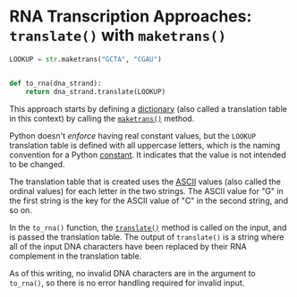 # RNA Transcription Approaches: `translate()` with `maketrans()`

```python
LOOKUP = str.maketrans("GCTA", "CGAU")


def to_rna(dna_strand):
    return dna_strand.translate(LOOKUP)

```

This approach starts by defining a [dictionary][dictionaries] (also called a
translation table in this context) by calling the [`maketrans()`][maketrans]
method.

Python doesn't _enforce_ having real constant values, but the `LOOKUP`
translation table is defined with all uppercase letters, which is the naming
convention for a Python [constant][const]. It indicates that the value is not
intended to be changed.

The translation table that is created uses the [ASCII][ASCII] values (also
called the ordinal values) for each letter in the two strings. The ASCII value
for "G" in the first string is the key for the ASCII value of "C" in the second
string, and so on.

In the `to_rna()` function, the [`translate()`][translate] method is called on
the input, and is passed the translation table. The output of `translate()` is a
string where all of the input DNA characters have been replaced by their RNA
complement in the translation table.

As of this writing, no invalid DNA characters are in the argument to `to_rna()`,
so there is no error handling required for invalid input.

[dictionaries]:
  https://docs.python.org/3/tutorial/datastructures.html?#dictionaries
[maketrans]: https://docs.python.org/3/library/stdtypes.html?#str.maketrans
[const]: https://realpython.com/python-constants/
[translate]: https://docs.python.org/3/library/stdtypes.html?#str.translate
[ASCII]: https://www.asciitable.com/
